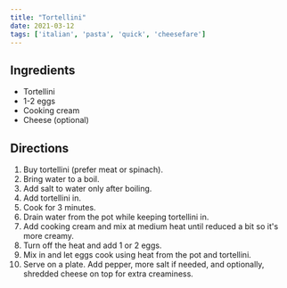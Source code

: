 ```yaml
---
title: "Tortellini"
date: 2021-03-12
tags: ['italian', 'pasta', 'quick', 'cheesefare']
---
```


## Ingredients

- Tortellini
- 1-2 eggs
- Cooking cream
- Cheese (optional)

## Directions

1. Buy tortellini (prefer meat or spinach).
2. Bring water to a boil.
3. Add salt to water only after boiling.
4. Add tortellini in.
5. Cook for 3 minutes.
6. Drain water from the pot while keeping tortellini in.
7. Add cooking cream and mix at medium heat until reduced a bit so it's more creamy.
8. Turn off the heat and add 1 or 2 eggs.
9. Mix in and let eggs cook using heat from the pot and tortellini.
10. Serve on a plate. Add pepper, more salt if needed, and optionally, shredded cheese on top for extra creaminess.
